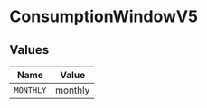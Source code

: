 # ConsumptionWindowV5


## Values

| Name      | Value     |
| --------- | --------- |
| `MONTHLY` | monthly   |